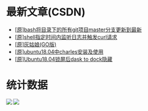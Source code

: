 # 最新文章(CSDN)

<!-- BLOG-POST-LIST:START -->
- [[原]bash将目录下的所有git项目master分支更新到最新](https://blog.csdn.net/huuinn/article/details/103178463)
- [[原]shell指定时间内监听日志并触发curl请求](https://blog.csdn.net/huuinn/article/details/102717947)
- [[原]灰姑娘(GO版)](https://blog.csdn.net/huuinn/article/details/85012793)
- [[原]ubuntu18.04中charles安装及使用](https://blog.csdn.net/huuinn/article/details/82762952)
- [[原]Ubuntu18.04锁屏后dask to dock隐藏](https://blog.csdn.net/huuinn/article/details/82730773)
<!-- BLOG-POST-LIST:END -->

# 统计数据

<a href="">
  <img align="left" src="https://github-readme-stats.vercel.app/api?username=cangyan&orgs=huuinn&count_private=true&theme=tokyonight&show_icons=true&hide_title=true" />
</a>
<a href="">
  <img align="left" src="https://github-readme-stats.vercel.app/api/top-langs/?username=cangyan&count_private=true&theme=tokyonight&hide_title=true" />
</a>
